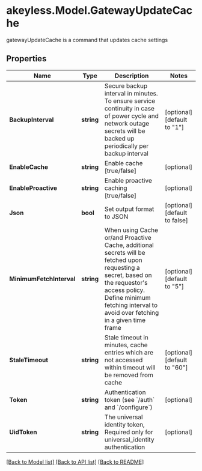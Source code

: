 # akeyless.Model.GatewayUpdateCache
gatewayUpdateCache is a command that updates cache settings

## Properties

Name | Type | Description | Notes
------------ | ------------- | ------------- | -------------
**BackupInterval** | **string** | Secure backup interval in minutes. To ensure service continuity in case of power cycle and network outage secrets will be backed up periodically per backup interval | [optional] [default to "1"]
**EnableCache** | **string** | Enable cache [true/false] | [optional] 
**EnableProactive** | **string** | Enable proactive caching [true/false] | [optional] 
**Json** | **bool** | Set output format to JSON | [optional] [default to false]
**MinimumFetchInterval** | **string** | When using Cache or/and Proactive Cache, additional secrets will be fetched upon requesting a secret, based on the requestor&#39;s access policy. Define minimum fetching interval to avoid over fetching in a given time frame | [optional] [default to "5"]
**StaleTimeout** | **string** | Stale timeout in minutes, cache entries which are not accessed within timeout will be removed from cache | [optional] [default to "60"]
**Token** | **string** | Authentication token (see &#x60;/auth&#x60; and &#x60;/configure&#x60;) | [optional] 
**UidToken** | **string** | The universal identity token, Required only for universal_identity authentication | [optional] 

[[Back to Model list]](../README.md#documentation-for-models) [[Back to API list]](../README.md#documentation-for-api-endpoints) [[Back to README]](../README.md)

